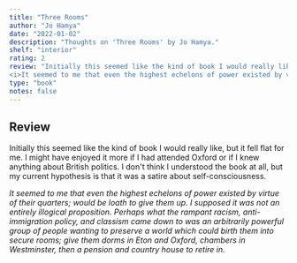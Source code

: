 ```yaml
---
title: "Three Rooms"
author: "Jo Hamya"
date: "2022-01-02"
description: "Thoughts on 'Three Rooms' by Jo Hamya."
shelf: "interior"
rating: 2
review: "Initially this seemed like the kind of book I would really like, but it fell flat for me. I might have enjoyed it more if I had attended Oxford or if I knew anything about British politics. I don't think I understood the book at all, but my current hypothesis is that it was a satire about self-consciousness.<br/><br/>
<i>It seemed to me that even the highest echelons of power existed by virtue of their quarters; would be loath to give them up. I supposed it was not an entirely illogical proposition. Perhaps what the rampant racism, anti-immigration policy, and classism came down to was an arbitrarily powerful group of people wanting to preserve a world which could birth them into secure rooms; give them dorms in Eton and Oxford, chambers in Westminster, then a pension and country house to retire in.</i>"
type: "book" 
notes: false
---
```


## Review

Initially this seemed like the kind of book I would really like, but it fell flat for me. I might have enjoyed it more if I had attended Oxford or if I knew anything about British politics. I don't think I understood the book at all, but my current hypothesis is that it was a satire about self-consciousness.

_It seemed to me that even the highest echelons of power existed by virtue of their quarters; would be loath to give them up. I supposed it was not an entirely illogical proposition. Perhaps what the rampant racism, anti-immigration policy, and classism came down to was an arbitrarily powerful group of people wanting to preserve a world which could birth them into secure rooms; give them dorms in Eton and Oxford, chambers in Westminster, then a pension and country house to retire in._
